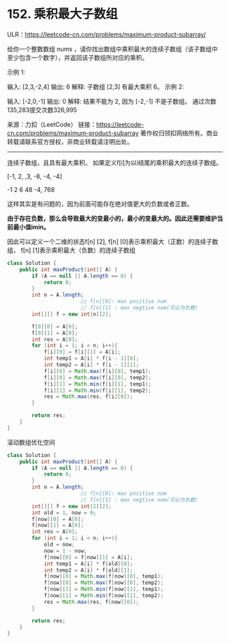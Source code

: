 # 152. 乘积最大子数组

ULR：https://leetcode-cn.com/problems/maximum-product-subarray/

给你一个整数数组 nums ，请你找出数组中乘积最大的连续子数组（该子数组中至少包含一个数字），并返回该子数组所对应的乘积。

 

示例 1:

输入: [2,3,-2,4]
输出: 6
解释: 子数组 [2,3] 有最大乘积 6。
示例 2:

输入: [-2,0,-1]
输出: 0
解释: 结果不能为 2, 因为 [-2,-1] 不是子数组。
通过次数135,283提交次数326,995

来源：力扣（LeetCode）
链接：https://leetcode-cn.com/problems/maximum-product-subarray
著作权归领扣网络所有。商业转载请联系官方授权，非商业转载请注明出处。

---

连续子数组，且具有最大乘积。 如果定义f[i]为以i结尾的乘积最大的连续子数组。

[-1, 2, ,3, -8, -4, -4]

-1 2 6 48 -4, 768 

这样其实是有问题的，因为前面可能存在绝对值更大的负数或者正数。

**由于存在负数，那么会导致最大的变最小的，最小的变最大的。因此还需要维护当前最小值imin。**

因此可以定义一个二维的状态f[n] [2], f[n] [0]表示乘积最大（正数）的连续子数组， f[n] [1]表示乘积最大（负数）的连续子数组  

```java
class Solution {
    public int maxProduct(int[] A) {
        if (A == null || A.length == 0) {
            return 0;
        }
        int n = A.length;
                        // f[n][0]: max positive num
                        // f[n][1] : max negtive num(可以为负数)
        int[][] f = new int[n][2];

        f[0][0] = A[0]; 
        f[0][1] = A[0];
        int res = A[0];
        for (int i = 1; i < n; i++){
            f[i][0] = f[i][1] = A[i];
            int temp1 = A[i] * f[i - 1][0];
            int temp2 = A[i] * f[i - 1][1];
            f[i][0] = Math.max(f[i][0], temp1);
            f[i][0] = Math.max(f[i][0], temp2);
            f[i][1] = Math.min(f[i][1], temp1);
            f[i][1] = Math.min(f[i][1], temp2);        
            res = Math.max(res, f[i][0]);
        }

        return res;
    }
}
```

滚动数组优化空间

```java
class Solution {
    public int maxProduct(int[] A) {
        if (A == null || A.length == 0) {
            return 0;
        }
        int n = A.length;
                        // f[n][0]: max positive num
                        // f[n][1] : max negtive num(可以为负数)
        int[][] f = new int[2][2];
        int old = 1, now = 0;
        f[now][0] = A[0]; 
        f[now][1] = A[0];
        int res = A[0];
        for (int i = 1; i < n; i++){
            old = now;
            now = 1 - now;
            f[now][0] = f[now][1] = A[i];
            int temp1 = A[i] * f[old][0];
            int temp2 = A[i] * f[old][1];
            f[now][0] = Math.max(f[now][0], temp1);
            f[now][0] = Math.max(f[now][0], temp2);
            f[now][1] = Math.min(f[now][1], temp1);
            f[now][1] = Math.min(f[now][1], temp2);        
            res = Math.max(res, f[now][0]);
        }

        return res;
    }
}
```

